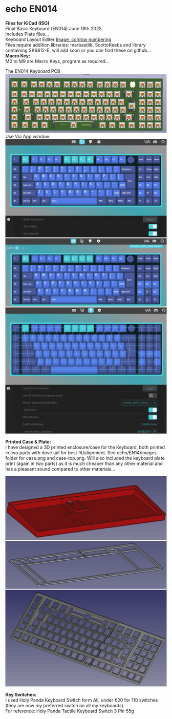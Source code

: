 # echo EN014

**Files for KiCad (ISO)**  
Final Basic Keyboard (EN014) June 18th 2025.  
Includes Plate files...  
Keyboard Layout Editer [Image, col/row numbering](https://github.com/phpbbireland/echo/blob/main/E014/images/kle_en014_keyboard_layout.png)  
Files require addition libraries: marbastlib, ScottoKeebs and library containing SK6812-E, will add soon or you can find these on github...  
**Macro Key:**  
M0 to M9 are Macro Keys, program as required...  

The EN014 Keyboard PCB ![PCB](https://github.com/phpbbireland/echo/blob/main/E014/images/EN014_PCB_2025-06-18_05-26-11.png)  
Use Via App window: ![usevia](https://github.com/phpbbireland/echo/blob/main/E014/images/usevia_1.png)
![usevia](https://github.com/phpbbireland/echo/blob/main/E014/images/usevia_2.png)
![usevia](https://github.com/phpbbireland/echo/blob/main/E014/images/usevia_3.png)  

**Printed Case & Plate:**  
I have designed a 3D printed enclosure/case for the Keyboard, both printed in two parts with dove tail for best fit/alignment. See echo/EN14/images folder for case.png and case-top.png.
Will also included the keyboard plate print (again in two parts) as it is much cheaper than any other material and has a pleasant sound compared to other materials...

![Case](https://github.com/phpbbireland/echo/blob/main/E014/images/case.png)  
![Case Top](https://github.com/phpbbireland/echo/blob/main/E014/images/case-top.png)  
![Plate](https://github.com/phpbbireland/echo/blob/main/E014/images/plate-en014.png)  

**Key Switches:**  
I used Holy Panda Keyboard Switch form Ali, under €20 for 110 switches (they are now my preferred switch on all my keyboards).  
For reference: Holy Panda Tactile Keyboard Switch 3 Pin 55g  

